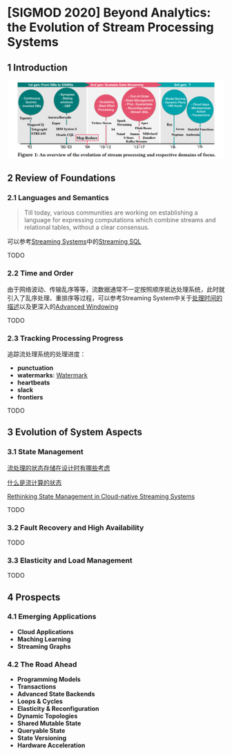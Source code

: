 # [SIGMOD 2020] Beyond Analytics: the Evolution of Stream Processing Systems

## 1 Introduction

![01](images/stream01.png)

## 2 Review of Foundations

### 2.1 Languages and Semantics

> Till today, various communities are working on establishing a language for expressing computations which combine streams and relational tables, without a clear consensus.

可以参考[Streaming Systems](https://github.com/JasonYuchen/notes/tree/master/streamingsystems)中的[Streaming SQL](https://github.com/JasonYuchen/notes/blob/master/streamingsystems/08.Streaming_SQL.md#chapter-8-streaming-sql)

TODO

### 2.2 Time and Order

由于网络波动、传输乱序等等，流数据通常不一定按照顺序抵达处理系统，此时就引入了乱序处理、重排序等过程，可以参考Streaming System中关于[处理时间的描述](https://github.com/JasonYuchen/notes/blob/master/streamingsystems/02.What_Where_When_How.md#chapter-2-the-what-where-when-and-how-of-data-processing)以及更深入的[Advanced Windowing](https://github.com/JasonYuchen/notes/blob/master/streamingsystems/04.Advanced_Windowing.md#chapter-4-advanced-windowing)

TODO

### 2.3 Tracking Processing Progress

追踪流处理系统的处理进度：

- **punctuation**
- **watermarks**: [Watermark](https://github.com/JasonYuchen/notes/blob/master/streamingsystems/03.Watermarks.md#chapter-3-watermarks)
- **heartbeats**
- **slack**
- **frontiers**

TODO

## 3 Evolution of System Aspects

### 3.1 State Management

[流处理的状态存储在设计时有哪些考虑](https://zhuanlan.zhihu.com/p/506869449)

[什么是流计算的状态](https://www.zhihu.com/question/62221304/answer/2312737176)

[Rethinking State Management in Cloud-native Streaming Systems]()

TODO

### 3.2 Fault Recovery and High Availability

TODO

### 3.3 Elasticity and Load Management

TODO

## 4 Prospects

### 4.1 Emerging Applications

- **Cloud Applications**
- **Maching Learning**
- **Streaming Graphs**

### 4.2 The Road Ahead

- **Programming Models**
- **Transactions**
- **Advanced State Backends**
- **Loops & Cycles**
- **Elasticity & Reconfiguration**
- **Dynamic Topologies**
- **Shared Mutable State**
- **Queryable State**
- **State Versioning**
- **Hardware Acceleration**
